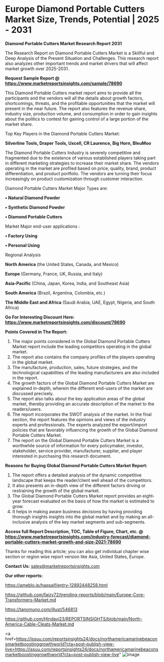 # Europe Diamond Portable Cutters Market Size, Trends, Potential | 2025 - 2031

<strong>Diamond Portable Cutters Market Research Report 2031</strong>

The Research Report on Diamond Portable Cutters Market is a Skillful and Deep Analysis of the Present Situation and Challenges. This research report also analyzes other important trends and market drivers that will affect market growth over 2025-2031.

<strong>Request Sample Report @ <a href=https://www.marketreportsinsights.com/sample/78690>https://www.marketreportsinsights.com/sample/78690</a></strong>

This Diamond Portable Cutters market report aims to provide all the participants and the vendors will all the details about growth factors, shortcomings, threats, and the profitable opportunities that the market will present in the near future. The report also features the revenue share, industry size, production volume, and consumption in order to gain insights about the politics to contest for gaining control of a large portion of the market share.

Top Key Players in the Diamond Portable Cutters Market:

<strong>Silverline Tools, Draper Tools, Uxcell, CR Laurence, Big Horn, BleuMoo</strong>

The Diamond Portable Cutters Industry is severely competitive and fragmented due to the existence of various established players taking part in different marketing strategies to increase their market share. The vendors operating in the market are profiled based on price, quality, brand, product differentiation, and product portfolio. The vendors are turning their focus increasingly on product customization through customer interaction.

Diamond Portable Cutters Market Major Types are:

<strong>• Natural Diamond Powder

• Synthetic Diamond Powder

• Diamond Portable Cutters</strong>

Market Major end-user applications :

<strong>• Factory Using

• Personal Using</strong>

Regional Analysis

</u><strong><b>North America</b></strong> (the United States, Canada, and Mexico)

<strong><b>Europe </b></strong>(Germany, France, UK, Russia, and Italy)

<strong><b>Asia-Pacific</b></strong> (China, Japan, Korea, India, and Southeast Asia)

<strong><b>South America</b></strong> (Brazil, Argentina, Colombia, etc.)

<strong><b>The Middle East and Africa</b></strong> (Saudi Arabia, UAE, Egypt, Nigeria, and South Africa)

<strong>Go For Interesting Discount Here: <a href=https://www.marketreportsinsights.com/discount/78690>https://www.marketreportsinsights.com/discount/78690</a></strong>

<strong>Points Covered in The Report:</strong>
<ol>
  <li>The major points considered in the Global Diamond Portable Cutters Market report include the leading competitors operating in the global market.</li>
  <li>The report also contains the company profiles of the players operating in the global market.</li>
  <li>The manufacture, production, sales, future strategies, and the technological capabilities of the leading manufacturers are also included in the report.</li>
  <li>The growth factors of the Global Diamond Portable Cutters Market are explained in-depth, wherein the different end-users of the market are discussed precisely.</li>
  <li>The report also talks about the key application areas of the global market, thereby providing an accurate description of the market to the readers/users.</li>
  <li>The report incorporates the SWOT analysis of the market. In the final section, the report features the opinions and views of the industry experts and professionals. The experts analyzed the export/import policies that are favorably influencing the growth of the Global Diamond Portable Cutters Market.</li>
  <li>The report on the Global Diamond Portable Cutters Market is a worthwhile source of information for every policymaker, investor, stakeholder, service provider, manufacturer, supplier, and player interested in purchasing this research document.</li>
</ol>
<strong>Reasons for Buying Global Diamond Portable Cutters Market Report:</strong>

<ol>
  <li>The report offers a detailed analysis of the dynamic competitive landscape that keeps the reader/client well ahead of the competitors.</li>
  <li>It also presents an in-depth view of the different factors driving or restraining the growth of the global market.</li>
  <li>The Global Diamond Portable Cutters Market report provides an eight-year forecast evaluated on the basis of how the market is estimated to grow.</li>
  <li>It helps in making aware business decisions by having providing thorough insights insights into the global market and by making an all-inclusive analysis of the key market segments and sub-segments.</li>
</ol>
<strong>Access full Report Description, TOC, Table of Figure, Chart, etc. @ <a href=https://www.marketreportsinsights.com/industry-forecast/diamond-portable-cutters-market-growth-and-size-2021-78690>https://www.marketreportsinsights.com/industry-forecast/diamond-portable-cutters-market-growth-and-size-2021-78690</a></strong>


Thanks for reading this article; you can also get individual chapter wise section or region wise report version like Asia, United States, Europe.

<strong>Contact Us:</strong>
sales@marketreportsinsights.com

<strong>Our other reports:</strong>

<a href=https://ameblo.jp/haqsaif/entry-12892448258.html>https://ameblo.jp/haqsaif/entry-12892448258.html</a>

<a href=https://github.com/faizy72/trending-reports/blob/main/Europe-Core-Transformers-Market.md>https://github.com/faizy72/trending-reports/blob/main/Europe-Core-Transformers-Market.md</a>

<a href=https://tanomuno.com/illust/546813>https://tanomuno.com/illust/546813</a>

<a href=https://github.com/Hindavi23/REPORTSINSIGHTS/blob/main/North-America-Cable-Cleats-Market.md>https://github.com/Hindavi23/REPORTSINSIGHTS/blob/main/North-America-Cable-Cleats-Market.md</a>

<a href=https://issuu.com/reportsinsights24/docs/northamericamarinebeaconsmarketboostinggrowthworld?cta=post-publish-view-live>https://issuu.com/reportsinsights24/docs/northamericamarinebeaconsmarketboostinggrowthworld?cta=post-publish-view-live</a>"
![image](https://github.com/user-attachments/assets/134c8018-acb9-4ce7-bced-4bd9b67cea43)
